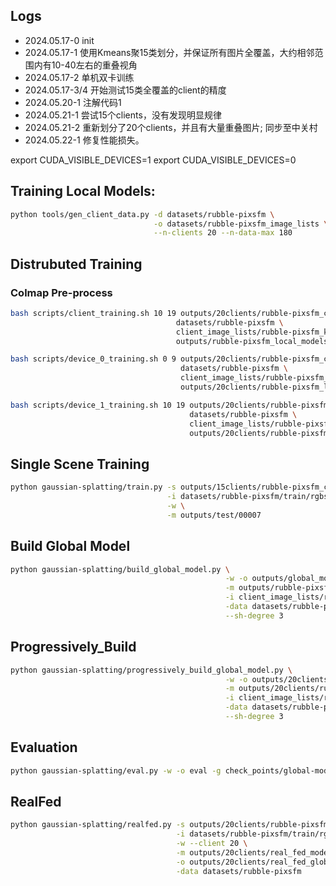 
## Logs

- 2024.05.17-0 init 
- 2024.05.17-1 使用Kmeans聚15类划分，并保证所有图片全覆盖，大约相邻范围内有10-40左右的重叠视角
- 2024.05.17-2 单机双卡训练
- 2024.05.17-3/4 开始测试15类全覆盖的client的精度
- 2024.05.20-1 注解代码1
- 2024.05.21-1 尝试15个clients，没有发现明显规律
- 2024.05.21-2 重新划分了20个clients，并且有大量重叠图片; 同步至中关村
- 2024.05.22-1 修复性能损失。


export CUDA_VISIBLE_DEVICES=1 
export CUDA_VISIBLE_DEVICES=0

## Training Local Models:
```bash
python tools/gen_client_data.py -d datasets/rubble-pixsfm \
                                -o datasets/rubble-pixsfm_image_lists \
                                --n-clients 20 --n-data-max 180 
```

## Distrubuted Training

### Colmap Pre-process
``` bash
bash scripts/client_training.sh 10 19 outputs/20clients/rubble-pixsfm_colmap_results \
                                     datasets/rubble-pixsfm \
                                     client_image_lists/rubble-pixsfm_kmeans-20 \
                                     outputs/rubble-pixsfm_local_models
```


``` bash
bash scripts/device_0_training.sh 0 9 outputs/20clients/rubble-pixsfm_colmap_results \
                                      datasets/rubble-pixsfm \
                                      client_image_lists/rubble-pixsfm_kmeans-20 \
                                      outputs/20clients/rubble-pixsfm_local_models
```

``` bash
bash scripts/device_1_training.sh 10 19 outputs/20clients/rubble-pixsfm_colmap_results \
                                        datasets/rubble-pixsfm \
                                        client_image_lists/rubble-pixsfm_kmeans-20 \
                                        outputs/20clients/rubble-pixsfm_local_models
```

## Single Scene Training

``` bash
python gaussian-splatting/train.py -s outputs/15clients/rubble-pixsfm_colmap_results/00007 \
                                   -i datasets/rubble-pixsfm/train/rgbs \
                                   -w \
                                   -m outputs/test/00007
```

## Build Global Model

``` bash
python gaussian-splatting/build_global_model.py \
                                                -w -o outputs/global_model \
                                                -m outputs/rubble-pixsfm_local_models  \
                                                -i client_image_lists/rubble-pixsfm_k_means \
                                                -data datasets/rubble-pixsfm \
                                                --sh-degree 3
```

## Progressively_Build

``` bash
python gaussian-splatting/progressively_build_global_model.py \
                                                -w -o outputs/20clients/global_model-10000 \
                                                -m outputs/20clients/rubble-pixsfm_local_models  \
                                                -i client_image_lists/rubble-pixsfm_kmeans-20 \
                                                -data datasets/rubble-pixsfm \
                                                --sh-degree 3
```

## Evaluation
```bash
python gaussian-splatting/eval.py -w -o eval -g check_points/global-models/rubble/global_model.pth -data datasets/rubble-pixsfm --sh-degree 3
```

## RealFed
```bash
python gaussian-splatting/realfed.py -s outputs/20clients/rubble-pixsfm_colmap_results \
                                     -i datasets/rubble-pixsfm/train/rgbs \
                                     -w --client 20 \
                                     -m outputs/20clients/real_fed_models \
                                     -o outputs/20clients/real_fed_global_models \
                                     -data datasets/rubble-pixsfm
                                    
```